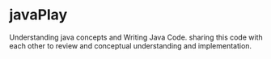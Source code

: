 # javaPlay
Understanding java concepts and Writing Java Code. sharing this code with each other to review and conceptual understanding and implementation.
